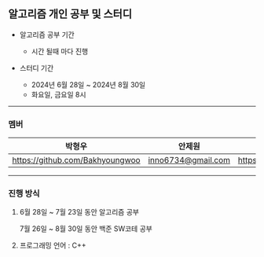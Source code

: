 ## 알고리즘 개인 공부 및 스터디

* 알고리즘 공부 기간
  * 시간 될때 마다 진행
    
* 스터디 기간
  * 2024년 6월 28일 ~ 2024년 8월 30일
  * 화요일, 금요일 8시
    
---
### 멤버

  | 박형우 | 안제원 | 이채운 | 
  | ------------ | ------------- | ------------- |
  | https://github.com/Bakhyoungwoo | inno6734@gmail.com | https://github.com/dlcodns |

---
### 진행 방식
  1. 6월 28일 ~ 7월 23일 동안 알고리즘 공부
    
     7월 26일 ~ 8월 30일 동안 백준 SW코테 공부
 
  2. 프로그래밍 언어 : C++
